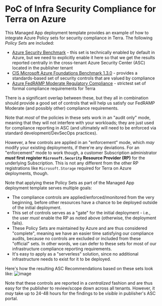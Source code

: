 # PoC of Infra Security Compliance for Terra on Azure 

This Managed App deployment template provides an example of how to integrate Azure Policy sets for security compliance in Terra.
The following _Policy Sets_ are included:
- [Azure Security Benchmark](https://docs.microsoft.com/en-us/azure/governance/policy/samples/azure-security-benchmark) - this set is technically enabled by default in Azure, but we need to explicitly enable it here so that we get the results reported centrally in the cross-tenant Azure Security Center (ASC) located in the publisher tenant
- [CIS Microsoft Azure Foundations Benchmark 1.3.0](https://docs.microsoft.com/en-us/azure/governance/policy/samples/cis-azure-1-3-0) - provides a standards-based set of security controls that are valued by compliance
- [Azure FedRAMP Moderate Regulatory Compliance](https://docs.microsoft.com/en-us/azure/governance/policy/samples/fedramp-moderate) - strictest set of formal compliance requirements for Terra

There is a significant overlap between these, but they all in combination should provide a good set of controls that will help us satisfy our FedRAMP Moderate (and possibly other) compliance requirements.

Note that _most_ of the policies in these sets work in an "audit only" mode, meaning that they will not interfere with your workloads; they are just used for compliance reporting in ASC (and ultimately will need to be enforced via standard development/DevSecOps practices).

However, a few controls are applied in an "enforcement" mode, which _may_ modify your existing deployments, if there're any deviations. For an "enforcement" mode to work though, a customer Subscription administrator **_must_ first register `Microsoft.Security` Resource Provider (RP)** for the underlying Subscription. This is not any different from the other RP registrations like `Microsoft.Storage` required for Terra on Azure deployments, though.

Note that applying these Policy Sets as part of the Managed App deployment template serves multiple goals:
- The compliance controls are applied/enforced/monitored from the very beginning, before other resources have a chance to be deployed outside of the initial deployment.
- This set of controls serves as a "gate" for the initial deployment - i.e., the user _must_ enable the RP as noted above (otherwise, the deployment fails).
- These Policy Sets are maintained by Azure and are thus considered "complete", meaning we have an easier time satisfying our compliance audits, because no controls are excluded or included from these "official" sets. In other words, we can defer to these sets for most of our infrastructure compliance reporting requirements.
- It's easy to apply as a "serverless" solution, since no additional infrastructure needs to exist for it to be deployed.

Here's how the resulting ASC Recommendations based on these sets look like:
![image](https://user-images.githubusercontent.com/137337/137196157-4391bbe1-0f04-4e51-ab50-25230c702609.png)

Note that these controls are reported in a _centralized_ fashion and are thus easy for the publisher to review/scope down across all tenants. However, it _may_ take up to 24-48 hours for the findings to be _visible_ in publisher's ASC portal.
